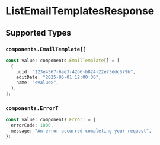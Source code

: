 # ListEmailTemplatesResponse


## Supported Types

### `components.EmailTemplate[]`

```typescript
const value: components.EmailTemplate[] = [
  {
    uuid: "123e4567-6ae3-42b6-b824-22e73ddc579b",
    editDate: "2025-06-01 12:00:00",
    name: "<value>",
  },
];
```

### `components.ErrorT`

```typescript
const value: components.ErrorT = {
  errorCode: 1000,
  message: "An error occurred completing your request",
};
```

